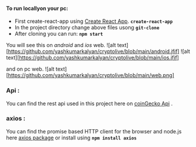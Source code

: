 #### To run locallyon your pc:
- First create-react-app using [Create React App](https://github.com/facebook/create-react-app).
     **`create-react-app`**
- In the project directory change above files usong 
    **`git-clone`**
- After cloning you can run: 
   **`npm start`**

You will see this on *android* and *ios* web.
![alt text][https://github.com/yashkumarkalyan/cryptolive/blob/main/android.jfif]
![alt text][https://github.com/yashkumarkalyan/cryptolive/blob/main/ios.jfif]

and on pc web.
![alt text][https://github.com/yashkumarkalyan/cryptolive/blob/main/web.png]

### Api :
You can find the rest api used in this project here on [coinGecko Api](https://www.coingecko.com/en/api) .
### axios :
You can find the promise based HTTP client for the browser and node.js here [axios package](https://www.npmjs.com/package/axios) or install using **`npm install axios`**
